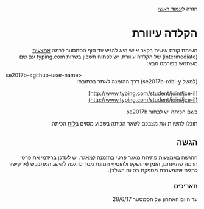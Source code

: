<div dir="rtl">
<div>
</div>

חזרה ל[עמוד ראשי](../../..)


# הקלדה עיוורת
משימת קורס אישית בקצב אישי היא להגיע עד סוף הסמסטר לרמה [אמצעית][intermediate] (intermediate) של הקלדה עיוורת, יש לפתוח חשבון בשרות typing.com עם שם משתמש בפורמט הבא: 
<div dir="ltr">se2017b-&lt;github-user-name&gt;</div> 
(למשל se2017b-robi-y) דרך ההזמנה לאתר בכתובת:

[http://www.typing.com/student/join#jce-il](http://www.typing.com/student/join#jce-il)

בשם הכיתה יש לבחור se2017b

תוכלו להשוות את מצבכם לשאר הכיתה בשבוע מסוים ב[לוח][class-scoreboard] הכיתה.

## הגשה 

ההגשה באמצעות פתיחת מאגר פרטי ב[הזמנה למאגר]. יש לעדכן ברידמי את פרטי הרמה שהגעתם, הזמן שהושקע ולהוסיף תמונת מסך להגעה להישג המתבקש (או קישור לתגית שהמערכת מספקת בסיום השלב).

### תאריכים
עד היום האחרון של הסמסטר 28/6/17

[הזמנה למאגר]: https://classroom.github.com/assignment-invitations/f87181f1345e09087625980936dcd81a
[intermediate]: https://www.typing.com/student/lessons/331
[class-scoreboard]: https://www.typing.com/student/scoreboard